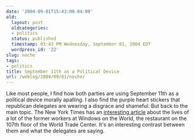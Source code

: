 ```yaml
---
date: '2004-09-01T15:43:00-04:00'
old:
  layout: post
  oldcategories:
  - politics
  status: published
  timestamp: 03:43 PM Wednesday, September 01, 2004 EDT
  wordpress_id: '22'
slug: noche
tags:
- politics
title: September 11th as a Political Device
url: /weblog/2004/09/01/noche/
---
```


Like most people, I find how both parties are using September 11th as
a political device morally apalling.  I also find the purple heart stickers
that republican delegates are wearing a disgrace and shameful.  But back to
the main topic.  The New York Times  has an
[interesting article](http://www.nytimes.com/2004/09/01/politics/campaign/01about.html) about the lives of a lot of the former workers at Windows
on the World, the restaurant on the 107th floor of the World Trade Center.
It's an interesting contrast between them and what the delegates are saying.

